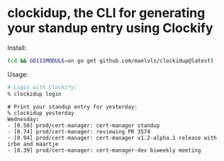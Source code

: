 # clockidup, the CLI for generating your standup entry using Clockify

Install:

```sh
(cd && GO111MODULE=on go get github.com/maelvls/clockidup@latest)
```

Usage:

```sh
# Login with Clockify:
% clockidup login
```

```
# Print your standup entry for yesterday:
% clockidup yesterday
Wednesday:
- [0.50] prod/cert-manager: cert-manager standup
- [0.74] prod/cert-manager: reviewing PR 3574
- [0.94] prod/cert-manager: cert-manager v1.2-alpha.1 release with irbe and maartje
- [0.39] prod/cert-manager: cert-manager-dev biweekly meeting
```
